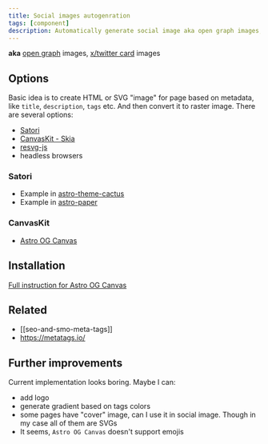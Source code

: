 ```yaml
---
title: Social images autogenration
tags: [component]
description: Automatically generate social image aka open graph images, x/twitter cards
---
```


**aka** [open graph](https://ogp.me/) images, [x/twitter card](https://developer.twitter.com/en/docs/twitter-for-websites/cards/overview/abouts-cards) images

## Options

Basic idea is to create HTML or SVG "image" for page based on metadata, like `title`, `description`, `tags` etc. And then convert it to raster image. There are several options:

- [Satori](https://github.com/vercel/satori)
- [CanvasKit - Skia](https://skia.org/docs/user/modules/canvaskit/)
- [resvg-js](https://github.com/yisibl/resvg-js)
- headless browsers

### Satori

- Example in [astro-theme-cactus](https://github.com/chrismwilliams/astro-theme-cactus/blob/main/src/pages/og-image/%5Bslug%5D.png.ts)
- Example in [astro-paper](https://github.com/satnaing/astro-paper/pull/15/files)

### CanvasKit

- [Astro OG Canvas](https://github.com/delucis/astro-og-canvas)

## Installation

[Full instruction for Astro OG Canvas](https://hideoo.dev/notes/starlight-og-images)

## Related

- [[seo-and-smo-meta-tags]]
- https://metatags.io/

## Further improvements

Current implementation looks boring. Maybe I can:

- add logo
- generate gradient based on tags colors
- some pages have "cover" image, can I use it in social image. Though in my case all of them are SVGs
- It seems, `Astro OG Canvas` doesn't support emojis
